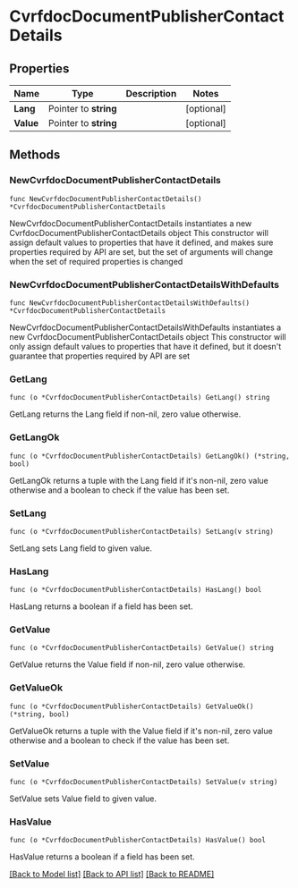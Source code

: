 # CvrfdocDocumentPublisherContactDetails

## Properties

Name | Type | Description | Notes
------------ | ------------- | ------------- | -------------
**Lang** | Pointer to **string** |  | [optional] 
**Value** | Pointer to **string** |  | [optional] 

## Methods

### NewCvrfdocDocumentPublisherContactDetails

`func NewCvrfdocDocumentPublisherContactDetails() *CvrfdocDocumentPublisherContactDetails`

NewCvrfdocDocumentPublisherContactDetails instantiates a new CvrfdocDocumentPublisherContactDetails object
This constructor will assign default values to properties that have it defined,
and makes sure properties required by API are set, but the set of arguments
will change when the set of required properties is changed

### NewCvrfdocDocumentPublisherContactDetailsWithDefaults

`func NewCvrfdocDocumentPublisherContactDetailsWithDefaults() *CvrfdocDocumentPublisherContactDetails`

NewCvrfdocDocumentPublisherContactDetailsWithDefaults instantiates a new CvrfdocDocumentPublisherContactDetails object
This constructor will only assign default values to properties that have it defined,
but it doesn't guarantee that properties required by API are set

### GetLang

`func (o *CvrfdocDocumentPublisherContactDetails) GetLang() string`

GetLang returns the Lang field if non-nil, zero value otherwise.

### GetLangOk

`func (o *CvrfdocDocumentPublisherContactDetails) GetLangOk() (*string, bool)`

GetLangOk returns a tuple with the Lang field if it's non-nil, zero value otherwise
and a boolean to check if the value has been set.

### SetLang

`func (o *CvrfdocDocumentPublisherContactDetails) SetLang(v string)`

SetLang sets Lang field to given value.

### HasLang

`func (o *CvrfdocDocumentPublisherContactDetails) HasLang() bool`

HasLang returns a boolean if a field has been set.

### GetValue

`func (o *CvrfdocDocumentPublisherContactDetails) GetValue() string`

GetValue returns the Value field if non-nil, zero value otherwise.

### GetValueOk

`func (o *CvrfdocDocumentPublisherContactDetails) GetValueOk() (*string, bool)`

GetValueOk returns a tuple with the Value field if it's non-nil, zero value otherwise
and a boolean to check if the value has been set.

### SetValue

`func (o *CvrfdocDocumentPublisherContactDetails) SetValue(v string)`

SetValue sets Value field to given value.

### HasValue

`func (o *CvrfdocDocumentPublisherContactDetails) HasValue() bool`

HasValue returns a boolean if a field has been set.


[[Back to Model list]](../README.md#documentation-for-models) [[Back to API list]](../README.md#documentation-for-api-endpoints) [[Back to README]](../README.md)



